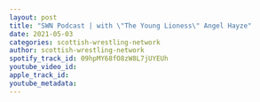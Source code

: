 ```yaml
---
layout: post
title: "SWN Podcast | with \"The Young Lioness\" Angel Hayze"
date: 2021-05-03
categories: scottish-wrestling-network
author: scottish-wrestling-network
spotify_track_id: 09hpMY68fO8zW8L7jUYEUh
youtube_video_id: 
apple_track_id: 
youtube_metadata: 
---
```

